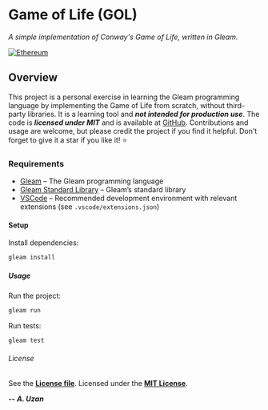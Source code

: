# Game of Life (GOL)

*A simple implementation of Conway's Game of Life, written in Gleam.*

[![Ethereum](https://img.shields.io/badge/Ethereum-3C3C3D?style=for-the-badge&logo=Ethereum&logoColor=white)](https://ethereum.org)

## Overview

This project is a personal exercise in learning the Gleam programming language by implementing the Game of Life from scratch, without third-party libraries. It is a learning tool and ***not intended for production use***. The code is ***licensed under MIT*** and is available at [GitHub](https://github.com/ardauzan/gol). Contributions and usage are welcome, but please credit the project if you find it helpful. Don't forget to give it a star if you like it! :star:

### Requirements

* [Gleam](https://gleam.run) – The Gleam programming language
* [Gleam Standard Library](https://hex.pm/packages/gleam_stdlib) – Gleam’s standard library
* [VSCode](https://code.visualstudio.com) – Recommended development environment with relevant extensions (see `.vscode/extensions.json`)

#### Setup

Install dependencies:

```bash
gleam install
```

##### Usage

Run the project:

```bash
gleam run
```

Run tests:

```bash
gleam test
```

###### License

See the [**License file**](LICENSE.txt). Licensed under the [**MIT License**](https://wikipedia.org/wiki/MIT_License).

**--** ***A. Uzan***
